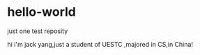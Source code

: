 # hello-world
just one test reposity

hi i'm jack yang,just a student of UESTC ,majored in CS,in China!
